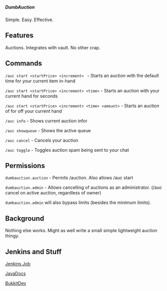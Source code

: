 ##### DumbAuction
Simple. Easy. Effective.


Features
-------

Auctions. Integrates with vault. No other crap.


Commands
-------

`/auc start <startPrice> <increment> ` - Starts an auction with the default time for your current item in-hand

`/auc start <startPrice> <increment> <time>` - Starts an auction with your current hand for <time> seconds

`/auc start <startPrice> <increment> <time> <amount>` - Starts an auction of <amount> for <time> off your current hand

`/auc info` - Shows current auction infor

`/auc showqueue` - Shows the active queue

`/auc cancel` - Cancels your auction

`/auc toggle` - Toggles auction spam being sent to your chat


Permissions
------

`dumbauction.auction` - Permits /auction. Also allows /auc start

`dumbauction.admin` - Allows cancelling of auctions as an administrator. (/auc cancel on active auction, regardless of owner)

`dumbauction.admin` will also bypass limits (besides the minimum limits).


Background
------

Nothing else works. Might as well write a small simple lightweight auction thingy.


Jenkins and Stuff
------

[Jenkins Job](http://ci.turt2live.com/job/DumbAuction/?)

[JavaDocs](http://ci.turt2live.com/job/DumbAuction/javadoc/?)

[BukkitDev](http://dev.bukkit.org/bukkit-plugins/dumbauction/)